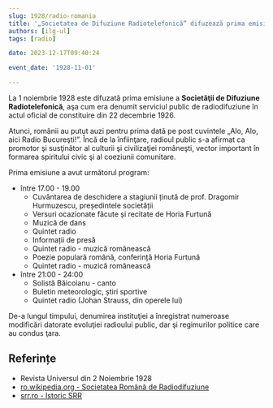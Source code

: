 ```yaml
---
slug: 1928/radio-romania
title: '„Societatea de Difuziune Radiotelefonică” difuzează prima emisiune radio publică din România'
authors: [ilg-ul]
tags: [radio]

date: 2023-12-17T09:40:24

event_date: '1928-11-01'

---
```


La 1 noiembrie 1928 este difuzată prima emisiune a **Societăţii de
Difuziune Radiotelefonică**, aşa cum era denumit serviciul public
de radiodifuziune în actul oficial de constituire din 22 decembrie 1926.

<!-- truncate -->

Atunci, românii au putut auzi pentru prima dată pe post cuvintele
„Alo, Alo, aici Radio Bucureşti!”. Încă de la înfiinţare, radioul
public s-a afirmat ca promotor şi susţinător al culturii şi
civilizaţiei româneşti, vector important în formarea spiritului
civic şi al coeziunii comunitare.

Prima emisiune a avut următorul program:

- între 17.00 - 19.00
    - Cuvântarea de deschidere a stagiunii ținută de prof.
      Dragomir Hurmuzescu, președintele societății
    - Versuri ocazionate făcute și recitate de Horia Furtună
    - Muzică de dans
    - Quintet radio
    - Informații de presă
    - Quintet radio - muzică românească
    - Poezie populară română, conferință Horia Furtună
    - Quintet radio - muzică românească
- între 21:00 - 24:00
    - Solistă Băicoianu - canto
    - Buletin meteorologic, știri sportive
    - Quintet radio (Johan Strauss, din operele lui)

De-a lungul timpului, denumirea instituţiei a înregistrat
numeroase modificări datorate evoluţiei radioului public,
dar şi regimurilor politice care au condus ţara.

## Referințe

- Revista Universul din 2 Noiembrie 1928
- [ro.wikipedia.org - Societatea Română de Radiodifuziune](https://ro.wikipedia.org/wiki/Societatea_Română_de_Radiodifuziune)
- [srr.ro - Istoric SRR](https://www.srr.ro/institutie/istoric/istoric-societatea-romana-de-radiodifuziune-id9.html)
